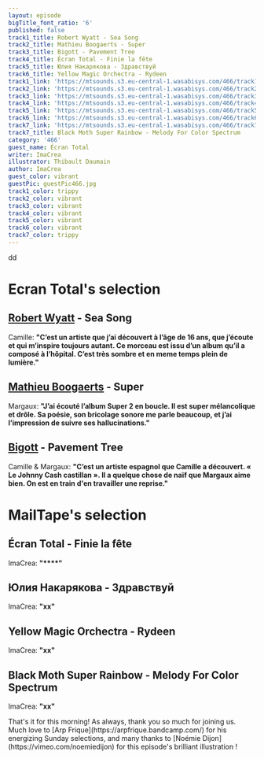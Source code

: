 ```yaml
---
layout: episode
bigTitle_font_ratio: '6'
published: false
track1_title: Robert Wyatt - Sea Song
track2_title: Mathieu Boogaerts - Super
track3_title: Bigott - Pavement Tree
track4_title: Écran Total - Finie la fête
track5_title: Юлия Накарякова - Здравствуй
track6_title: Yellow Magic Orchectra - Rydeen
track1_link: 'https://mtsounds.s3.eu-central-1.wasabisys.com/466/track1.mp3'
track2_link: 'https://mtsounds.s3.eu-central-1.wasabisys.com/466/track2.mp3'
track3_link: 'https://mtsounds.s3.eu-central-1.wasabisys.com/466/track3.mp3'
track4_link: 'https://mtsounds.s3.eu-central-1.wasabisys.com/466/track4.mp3'
track5_link: 'https://mtsounds.s3.eu-central-1.wasabisys.com/466/track5.mp3'
track6_link: 'https://mtsounds.s3.eu-central-1.wasabisys.com/466/track6.mp3'
track7_link: 'https://mtsounds.s3.eu-central-1.wasabisys.com/466/track7.mp3'
track7_title: Black Moth Super Rainbow - Melody For Color Spectrum
category: '466'
guest_name: Écran Total
writer: ImaCrea
illustrator: Thibault Daumain
author: ImaCrea
guest_color: vibrant
guestPic: guestPic466.jpg
track1_color: trippy
track2_color: vibrant
track3_color: vibrant
track4_color: vibrant
track5_color: vibrant
track6_color: vibrant
track7_color: trippy
---
```

<p id="introduction"> dd
</p>

# Ecran Total's selection

## [Robert Wyatt](https://fr.wikipedia.org/wiki/Robert_Wyatt) - Sea Song
Camille: **"**C’est un artiste que j’ai découvert à l’âge de 16 ans, que j’écoute et qui m’inspire toujours autant. Ce morceau est issu d’un album qu’il a composé à l’hôpital. C’est très sombre et en meme temps plein de lumière.**"**

## [Mathieu Boogaerts](https://mathieuboogaerts.com/) - Super
Margaux: **"**J’ai écouté l’album Super 2 en boucle. Il est super mélancolique et drôle. Sa poésie, son bricolage sonore me parle beaucoup, et j’ai l’impression de suivre ses hallucinations.**"**

## [Bigott](https://bigottband.bandcamp.com/album/pavement-tree) - Pavement Tree
Camille & Margaux: **"**C’est un artiste espagnol que Camille a découvert. « Le Johnny Cash castillan ». Il a quelque chose de naïf que Margaux aime bien. On est en train d'en travailler une reprise.**"**


# MailTape's selection

## Écran Total - Finie la fête
ImaCrea: **"****"**

## Юлия Накарякова - Здравствуй
ImaCrea: **"**xx**"**

## Yellow Magic Orchectra - Rydeen
ImaCrea: **"**xx**"**

## Black Moth Super Rainbow - Melody For Color Spectrum
ImaCrea: **"**xx**"**


<p id="outroduction">That's it for this morning! As always, thank you so much for joining us. Much love to [Arp Frique](https://arpfrique.bandcamp.com/) for his energizing Sunday selections, and many thanks to [Noémie Dijon](https://vimeo.com/noemiedijon) for this episode's brilliant illustration !</p>
